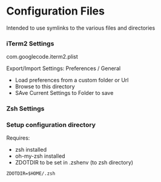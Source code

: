 # Configuration Files
Intended to use symlinks to the various files and directories

### iTerm2 Settings
com.googlecode.iterm2.plist

Export/Import Settings:
Preferences / General
* Load preferences from a custom folder or Url
* Browse to this directory
* SAve Current Settings to Folder to save

### Zsh Settings
### Setup configuration directory

Requires:
* zsh installed
* oh-my-zsh installed
* ZDOTDIR to be set in .zshenv (to zsh directory)

```
ZDOTDIR=$HOME/.zsh
```
